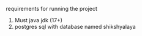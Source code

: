 requirements for running the project
1. Must java jdk (17+)
2. postgres sql with  database named shikshyalaya
